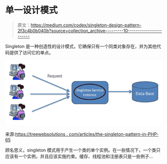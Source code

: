 # 单一设计模式

> 原文：<https://medium.com/codex/singleton-design-pattern-2f3c4b0b040b?source=collection_archive---------10----------------------->

Singleton 是一种创造性的设计模式，它确保只有一个同类对象存在，并为其他代码提供了访问它的单点。

![](img/c8efd9f8614322f246676fc68e56e29f.png)

来源:[https://treewebsolutions . com/articles/the-singleton-pattern-in-PHP-65](https://treewebsolutions.com/articles/the-singleton-pattern-in-php-65)

顾名思义，singleton 模式用于产生一个类的单个实例。在一些情况下，一个类只应该有一个实例，并且应该实施约束。缓存、线程池和注册表只是一些例子…